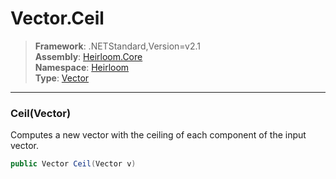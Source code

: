 # Vector.Ceil

> **Framework**: .NETStandard,Version=v2.1  
> **Assembly**: [Heirloom.Core][0]  
> **Namespace**: [Heirloom][0]  
> **Type**: [Vector][1]

--------------------------------------------------------------------------------

### Ceil(Vector)

Computes a new vector with the ceiling of each component of the input vector.

```cs
public Vector Ceil(Vector v)
```

[0]: ../Heirloom.Core.md
[1]: Heirloom.Vector.md
